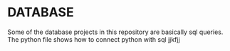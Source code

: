# DATABASE

Some of the database projects in this repository are basically sql queries.<br />
The python file shows how to connect python with sql
jjkfjj
